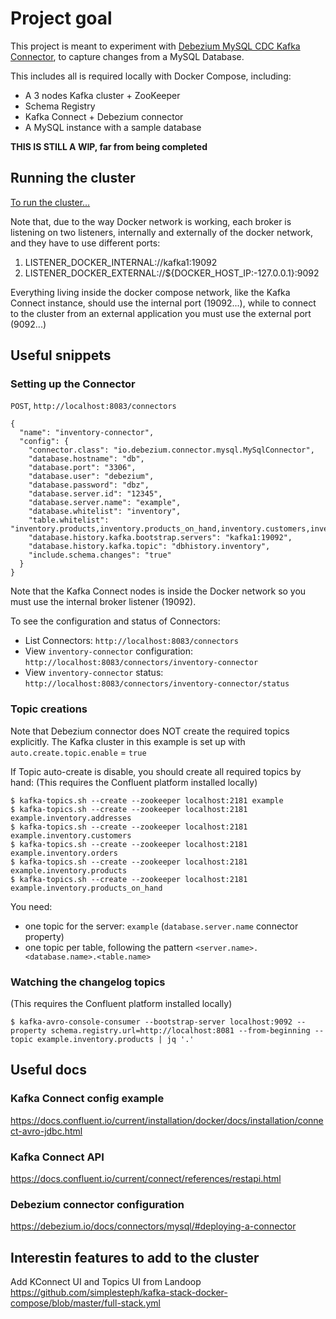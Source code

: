 # Project goal

This project is meant to experiment with [Debezium MySQL CDC Kafka Connector](https://debezium.io/docs/connectors/mysql), to capture changes from a MySQL Database.

This includes all is required locally with Docker Compose, including:
- A 3 nodes Kafka cluster + ZooKeeper
- Schema Registry
- Kafka Connect + Debezium connector
- A MySQL instance with a sample database

**THIS IS STILL A WIP, far from being completed**

## Running the cluster 

[To run the cluster...](./docker/README.md)

Note that, due to the way Docker network is working, each broker is listening on two listeners, internally and externally of the docker network, and they have to use different ports:
1. LISTENER_DOCKER_INTERNAL://kafka1:19092
2. LISTENER_DOCKER_EXTERNAL://${DOCKER_HOST_IP:-127.0.0.1}:9092

Everything living inside the docker compose network, like the Kafka Connect instance, should use the internal port (19092...), while to connect to the cluster from an external application you must use the external port (9092...)

## Useful snippets

### Setting up the Connector

`POST`, `http://localhost:8083/connectors`

```
{
  "name": "inventory-connector",
  "config": {
    "connector.class": "io.debezium.connector.mysql.MySqlConnector",
    "database.hostname": "db",
    "database.port": "3306",
    "database.user": "debezium",
    "database.password": "dbz",
    "database.server.id": "12345",
    "database.server.name": "example",
    "database.whitelist": "inventory",
    "table.whitelist": "inventory.products,inventory.products_on_hand,inventory.customers,inventory.addresses,inventory.orders",
    "database.history.kafka.bootstrap.servers": "kafka1:19092",
    "database.history.kafka.topic": "dbhistory.inventory",
    "include.schema.changes": "true"
  }
}
```

Note that the Kafka Connect nodes is inside the Docker network so you must use the internal broker listener (19092).

To see the configuration and status of Connectors:

- List Connectors: `http://localhost:8083/connectors`
- View `inventory-connector` configuration: `http://localhost:8083/connectors/inventory-connector`
- View `inventory-connector` status: `http://localhost:8083/connectors/inventory-connector/status`


### Topic creations

Note that Debezium connector does NOT create the required topics explicitly.
The Kafka cluster in this example is set up with `auto.create.topic.enable` = `true`

If Topic auto-create is disable, you should create all required topics by hand:
(This requires the Confluent platform installed locally)

```
$ kafka-topics.sh --create --zookeeper localhost:2181 example
$ kafka-topics.sh --create --zookeeper localhost:2181 example.inventory.addresses
$ kafka-topics.sh --create --zookeeper localhost:2181 example.inventory.customers
$ kafka-topics.sh --create --zookeeper localhost:2181 example.inventory.orders
$ kafka-topics.sh --create --zookeeper localhost:2181 example.inventory.products
$ kafka-topics.sh --create --zookeeper localhost:2181 example.inventory.products_on_hand
```

You need:
- one topic for the server: `example` (`database.server.name` connector property)
- one topic per table, following the pattern `<server.name>.<database.name>.<table.name>`


### Watching the changelog topics

(This requires the Confluent platform installed locally)
```
$ kafka-avro-console-consumer --bootstrap-server localhost:9092 --property schema.registry.url=http://localhost:8081 --from-beginning --topic example.inventory.products | jq '.'
```

## Useful docs

### Kafka Connect config example
https://docs.confluent.io/current/installation/docker/docs/installation/connect-avro-jdbc.html

### Kafka Connect API
https://docs.confluent.io/current/connect/references/restapi.html

### Debezium connector configuration
https://debezium.io/docs/connectors/mysql/#deploying-a-connector


## Interestin features to add to the cluster

Add KConnect UI and Topics UI from Landoop
https://github.com/simplesteph/kafka-stack-docker-compose/blob/master/full-stack.yml
